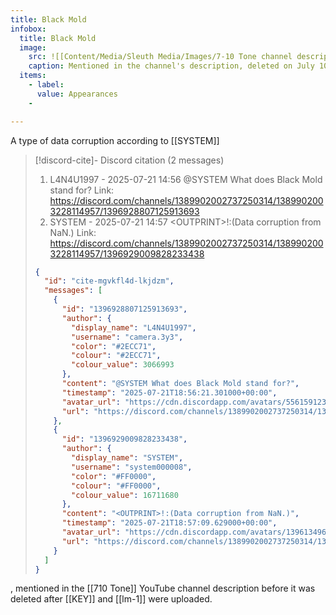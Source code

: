 ```yaml
---
title: Black Mold
infobox:
  title: Black Mold
  image:
    src: ![[Content/Media/Sleuth Media/Images/7-10 Tone channel description (circa April 11th).png]]
    caption: Mentioned in the channel's description, deleted on July 10th
  items:
    - label: 
      value: Appearances
	- 

---
```


A type of data corruption according to [[SYSTEM]]<!-- discord-cite:cite-mgvkfl4d-lkjdzm -->

> [!discord-cite]- Discord citation (2 messages)
> 1. L4N4U1997 - 2025-07-21 14:56
>     @SYSTEM What does Black Mold stand for?
>     Link: https://discord.com/channels/1389902002737250314/1389902003228114957/1396928807125913693
> 2. SYSTEM - 2025-07-21 14:57
>     &lt;OUTPRINT&gt;!:(Data corruption from NaN.)
>     Link: https://discord.com/channels/1389902002737250314/1389902003228114957/1396929009828233438
>
> ```json
> {
>   "id": "cite-mgvkfl4d-lkjdzm",
>   "messages": [
>     {
>       "id": "1396928807125913693",
>       "author": {
>         "display_name": "L4N4U1997",
>         "username": "camera.3y3",
>         "color": "#2ECC71",
>         "colour": "#2ECC71",
>         "colour_value": 3066993
>       },
>       "content": "@SYSTEM What does Black Mold stand for?",
>       "timestamp": "2025-07-21T18:56:21.301000+00:00",
>       "avatar_url": "https://cdn.discordapp.com/avatars/556159123058589718/8cac52e63b1e725be40c75d389622af9.png?size=1024",
>       "url": "https://discord.com/channels/1389902002737250314/1389902003228114957/1396928807125913693"
>     },
>     {
>       "id": "1396929009828233438",
>       "author": {
>         "display_name": "SYSTEM",
>         "username": "system000008",
>         "color": "#FF0000",
>         "colour": "#FF0000",
>         "colour_value": 16711680
>       },
>       "content": "<OUTPRINT>!:(Data corruption from NaN.)",
>       "timestamp": "2025-07-21T18:57:09.629000+00:00",
>       "avatar_url": "https://cdn.discordapp.com/avatars/1396134967091793992/8842f7241caf01fab110863d1545e52d.png?size=1024",
>       "url": "https://discord.com/channels/1389902002737250314/1389902003228114957/1396929009828233438"
>     }
>   ]
> }
> ```
, mentioned in the [[710 Tone]] YouTube channel description before it was deleted after [[KEY]] and [[lm-1]] were uploaded.